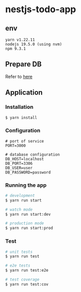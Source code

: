 # nestjs-todo-app

## env

```
yarn v1.22.11
nodejs 19.5.0 (using nvm)
npm 9.3.1
```

## Prepare DB

Refer to [here](db/readme.md)

## Application

### Installation

```bash
$ yarn install
```

### Configuration

```
# port of service
PORT=3000

# database configuration
DB_HOST=localhost
DB_PORT=3306
DB_USER=user
DB_PASSWORD=password
```

### Running the app

```bash
# development
$ yarn run start

# watch mode
$ yarn run start:dev

# production mode
$ yarn run start:prod
```

### Test

```bash
# unit tests
$ yarn run test

# e2e tests
$ yarn run test:e2e

# test coverage
$ yarn run test:cov
```